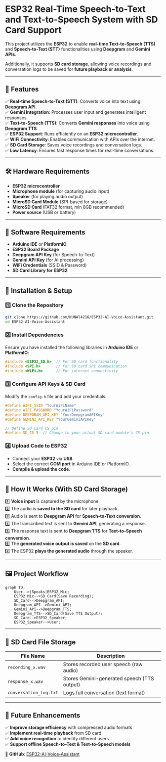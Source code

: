 


# ESP32 Real-Time Speech-to-Text and Text-to-Speech System with SD Card Support  

This project utilizes the **ESP32** to enable **real-time Text-to-Speech (TTS)** and **Speech-to-Text (STT)** functionalities using **Deepgram** and **Gemini APIs**.  

Additionally, it supports **SD card storage**, allowing voice recordings and conversation logs to be saved for **future playback or analysis**.  

---

## 🚀 Features  
✅ **Real-time Speech-to-Text (STT)**: Converts voice into text using **Deepgram API**.  
✅ **Gemini Integration**: Processes user input and generates intelligent responses.  
✅ **Text-to-Speech (TTS)**: Converts **Gemini responses** into voice using **Deepgram TTS**.  
✅ **ESP32 Support**: Runs efficiently on an **ESP32 microcontroller**.  
✅ **WiFi Connectivity**: Enables communication with APIs over the internet.  
✅ **SD Card Storage**: Saves voice recordings and conversation logs.  
✅ **Low Latency**: Ensures fast response times for real-time conversations.  

---

## 🛠️ Hardware Requirements  
- **ESP32 microcontroller**  
- **Microphone module** (for capturing audio input)  
- **Speaker** (for playing audio output)  
- **MicroSD Card Module** (SPI-based for storage)  
- **MicroSD Card** (FAT32 format, min 8GB recommended)  
- **Power source** (USB or battery)  

---

## 🔧 Software Requirements  
- **Arduino IDE** or **PlatformIO**  
- **ESP32 Board Package**  
- **Deepgram API Key** (for Speech-to-Text)  
- **Gemini API Key** (for AI processing)  
- **WiFi Credentials** (SSID & Password)  
- **SD Card Library for ESP32**  

---

## 📌 Installation & Setup  

### 1️⃣ Clone the Repository  
```sh
git clone https://github.com/KUNAl4216/ESP32-AI-Voice-Assistant.git
cd ESP32-AI-Voice-Assistant
```

### 2️⃣ Install Dependencies  
Ensure you have installed the following libraries in **Arduino IDE** or **PlatformIO**:  
```cpp
#include <ESP32_SD.h>  // For SD card functionality
#include <SPI.h>       // For SD card SPI communication
#include <WiFi.h>      // For internet connectivity
```

### 3️⃣ Configure API Keys & SD Card  
Modify the `config.h` file and add your credentials:  

```cpp
#define WIFI_SSID "YourWiFiName"
#define WIFI_PASSWORD "YourWiFiPassword"
#define DEEPGRAM_API_KEY "YourDeepgramAPIKey"
#define GEMINI_API_KEY "YourGeminiAPIKey"

// Define SD Card CS pin
#define SD_CS 5  // Change to your actual SD card module's CS pin
```

### 4️⃣ Upload Code to ESP32  
- Connect your **ESP32** via **USB**.  
- Select the correct **COM port** in Arduino IDE or PlatformIO.  
- **Compile & upload the code**.  

---

## 📡 How It Works (With SD Card Storage)  
1️⃣ **Voice input** is captured by the microphone.  
2️⃣ The audio is **saved to the SD card** for later playback.  
3️⃣ Audio is sent to **Deepgram API** for **Speech-to-Text conversion**.  
4️⃣ The transcribed text is sent to **Gemini API**, generating a response.  
5️⃣ The response text is sent to **Deepgram TTS** for **Text-to-Speech conversion**.  
6️⃣ The **generated voice output is saved** on the **SD card**.  
7️⃣ The ESP32 **plays the generated audio** through the speaker.  

---

## 🖼️ Project Workflow  

```mermaid
graph TD;
    User-->|Speaks|ESP32_Mic;
    ESP32_Mic-->SD_Card(Save Recording);
    SD_Card-->Deepgram_API;
    Deepgram_API-->Gemini_API;
    Gemini_API-->Deepgram_TTS;
    Deepgram_TTS-->SD_Card(Save TTS Output);
    SD_Card-->ESP32_Speaker;
    ESP32_Speaker-->User;
```

---

## 📂 SD Card File Storage  
| File Name           | Description                                |  
|---------------------|--------------------------------------------|  
| `recording_x.wav`  | Stores recorded user speech (raw audio)    |  
| `response_x.wav`   | Stores Gemini-generated speech (TTS output) |  
| `conversation_log.txt` | Logs full conversation (text format) |  

---

## 📌 Future Enhancements  
✅ **Improve storage efficiency** with compressed audio formats  
✅ **Implement real-time playback** from SD card  
✅ **Add voice recognition** to identify different users  
✅ **Support offline Speech-to-Text & Text-to-Speech models**  
 

🔗 **GitHub**: [ESP32-AI-Voice-Assistant](https://github.com/KUNAl4216/ESP32-AI-Voice-Assistant)  
